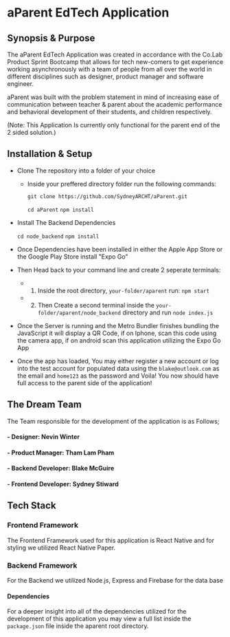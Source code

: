 # aParent EdTech Application

## Synopsis & Purpose

The aParent EdTech Application was created in accordance with the Co.Lab 
Product Sprint Bootcamp that allows for tech new-comers to get experience working asynchronously with 
a team of people from all over the world in different disciplines such 
as designer, product manager and software engineer.

aParent was built with the problem statement in mind of increasing ease of communication between teacher & parent about the academic performance and behavioral development of their students, and children respectively.

(Note: This Application Is currently only functional for the parent end of the 2 sided solution.)

## Installation & Setup

- Clone The repository into a folder of your choice
    - Inside your preffered directory folder run the following commands: 
        
        `git clone https://github.com/SydneyARCHT/aParent.git`

        `cd aParent`
        `npm install`
        

- Install The Backend Dependencies
    
    `cd node_backend`
    `npm install`

- Once Dependencies have been installed in either the Apple App Store or the Google Play Store install "Expo Go"

- Then Head back to your command line and create 2 seperate terminals:
  - 1. Inside the root directory, `your-folder/aparent` run: `npm start`
  - 2. Then Create a second terminal inside the `your-folder/aparent/node_backend` directory and run `node index.js`
  
- Once the Server is running and the Metro Bundler finishes bundling the JavaScript it will display a QR Code, if on Iphone, scan this code using the camera app, if on android scan this application utilizing the Expo Go App

- Once the app has loaded, You may either register a new account or log into the test account for populated data using the `blake@outlook.com` as the email and `home123` as the password and Voila! You now should have full access to the parent side of the application!


## The Dream Team

The Team responsible for the development of the application is as Follows;

#### - Designer: Nevin Winter

#### - Product Manager: Tham Lam Pham

#### - Backend Developer: Blake McGuire

#### - Frontend Developer: Sydney Stiward

## Tech Stack

### Frontend Framework

The Frontend Framework used for this application is React Native and for styling we utilized React Native Paper.

### Backend Framework

For the Backend we utilized Node.js, Express and Firebase for the data base

#### Dependencies 

For a deeper insight into all of the dependencies utilized for the development of this application you may view a full list inside the `package.json` file inside the aparent root directory.


